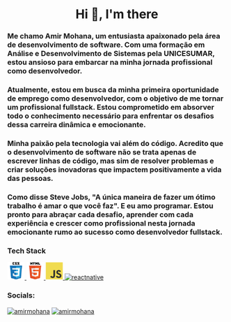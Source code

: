 <h1 align="center">Hi 👋, I'm there</h1>
<h3>Me chamo Amir Mohana, um entusiasta apaixonado pela área de desenvolvimento de software. Com uma formação em Análise e Desenvolvimento de Sistemas pela UNICESUMAR, estou ansioso para embarcar na minha jornada profissional como desenvolvedor. </h3>
<h3>Atualmente, estou em busca da minha primeira oportunidade de emprego como desenvolvedor, com o objetivo de me tornar um profissional fullstack. Estou comprometido em absorver todo o conhecimento necessário para enfrentar os desafios dessa carreira dinâmica e emocionante.</h3>
<h3>Minha paixão pela tecnologia vai além do código. Acredito que o desenvolvimento de software não se trata apenas de escrever linhas de código, mas sim de resolver problemas e criar soluções inovadoras que impactem positivamente a vida das pessoas.</h3>
<h3>Como disse Steve Jobs, "A única maneira de fazer um ótimo trabalho é amar o que você faz". E eu amo programar. Estou pronto para abraçar cada desafio, aprender com cada experiência e crescer como profissional nesta jornada emocionante rumo ao sucesso como desenvolvedor fullstack.</h3>

<h3 align="left">Tech Stack</h3>
<p align="left"> <a href="https://www.w3schools.com/css/" target="_blank" rel="noreferrer"> <img src="https://raw.githubusercontent.com/devicons/devicon/master/icons/css3/css3-original-wordmark.svg" alt="css3" width="40" height="40"/> </a> <a href="https://www.w3.org/html/" target="_blank" rel="noreferrer"> <img src="https://raw.githubusercontent.com/devicons/devicon/master/icons/html5/html5-original-wordmark.svg" alt="html5" width="40" height="40"/> </a> <a href="https://developer.mozilla.org/en-US/docs/Web/JavaScript" target="_blank" rel="noreferrer"> <img src="https://raw.githubusercontent.com/devicons/devicon/master/icons/javascript/javascript-original.svg" alt="javascript" width="40" height="40"/> </a> <a href="https://reactnative.dev/" target="_blank" rel="noreferrer"> <img src="https://reactnative.dev/img/header_logo.svg" alt="reactnative" width="40" height="40"/> </a> </p>

<h3 align="left">Socials:</h3>
<p align="left">
<a href="https://linkedin.com/in/amirmohana" target="blank"><img align="center" src="https://raw.githubusercontent.com/rahuldkjain/github-profile-readme-generator/master/src/images/icons/Social/linked-in-alt.svg" alt="amirmohana" height="30" width="40" /></a>
<a href="https://instagram.com/amirmohana" target="blank"><img align="center" src="https://raw.githubusercontent.com/rahuldkjain/github-profile-readme-generator/master/src/images/icons/Social/instagram.svg" alt="amirmohana" height="30" width="40" /></a>
</p>
